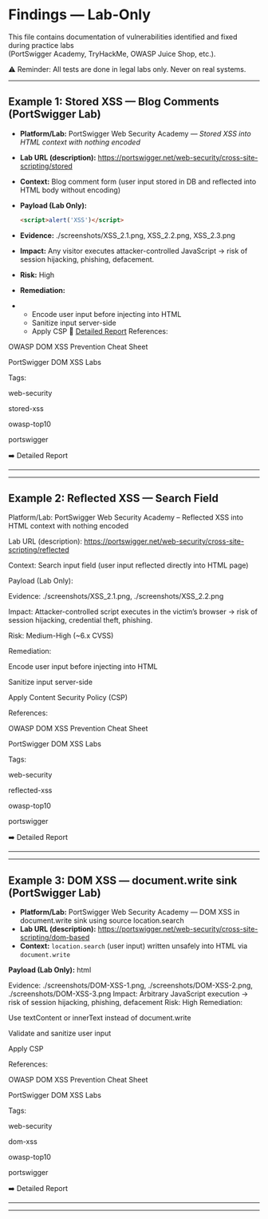 # Findings — Lab-Only

This file contains documentation of vulnerabilities identified and fixed during practice labs  
(PortSwigger Academy, TryHackMe, OWASP Juice Shop, etc.).

⚠️ Reminder: All tests are done in legal labs only. Never on real systems.

---

## Example 1: Stored XSS — Blog Comments (PortSwigger Lab)

- **Platform/Lab:** PortSwigger Web Security Academy — *Stored XSS into HTML context with nothing encoded*  
- **Lab URL (description):** https://portswigger.net/web-security/cross-site-scripting/stored  
- **Context:** Blog comment form (user input stored in DB and reflected into HTML body without encoding)  

- **Payload (Lab Only):**
  ```html
  <script>alert('XSS')</script>
- **Evidence:** ./screenshots/XSS_2.1.png, XSS_2.2.png, XSS_2.3.png
- **Impact:** Any visitor executes attacker-controlled JavaScript → risk of session hijacking, phishing, defacement.
- **Risk:** High
- **Remediation:**
- - Encode user input before injecting into HTML  
  - Sanitize input server-side  
  - Apply CSP
 📄 [Detailed Report](./reports/Stored-XSS.md)
References:

OWASP DOM XSS Prevention Cheat Sheet

PortSwigger DOM XSS Labs

Tags:

web-security

stored-xss

owasp-top10

portswigger

➡️ Detailed Report
  - ---

  ---

## Example 2: Reflected XSS — Search Field

Platform/Lab: PortSwigger Web Security Academy – Reflected XSS into HTML context with nothing encoded

Lab URL (description): https://portswigger.net/web-security/cross-site-scripting/reflected

Context: Search input field (user input reflected directly into HTML page)

Payload (Lab Only):
<script>alert('XSS')</script>
Evidence: ./screenshots/XSS_2.1.png, ./screenshots/XSS_2.2.png

Impact: Attacker-controlled script executes in the victim’s browser → risk of session hijacking, credential theft, phishing.

Risk: Medium-High (~6.x CVSS)

Remediation:

Encode user input before injecting into HTML

Sanitize input server-side

Apply Content Security Policy (CSP)

References:

OWASP DOM XSS Prevention Cheat Sheet

PortSwigger DOM XSS Labs

Tags:

web-security

reflected-xss

owasp-top10

portswigger

➡️ Detailed Report
  - ---

  ---
## Example 3: DOM XSS — document.write sink (PortSwigger Lab)

- **Platform/Lab:** PortSwigger Web Security Academy — DOM XSS in document.write sink using source location.search  
- **Lab URL (description):** https://portswigger.net/web-security/cross-site-scripting/dom-based  
- **Context:** `location.search` (user input) written unsafely into HTML via `document.write`

**Payload (Lab Only):**
html
<script>alert(1)</script>
Evidence: ./screenshots/DOM-XSS-1.png, ./screenshots/DOM-XSS-2.png, ./screenshots/DOM-XSS-3.png
Impact: Arbitrary JavaScript execution → risk of session hijacking, phishing, defacement
Risk: High
Remediation:

Use textContent or innerText instead of document.write

Validate and sanitize user input

Apply CSP

References:

OWASP DOM XSS Prevention Cheat Sheet

PortSwigger DOM XSS Labs

Tags:

web-security

dom-xss

owasp-top10

portswigger

➡️ Detailed Report
  - ---

  ---
